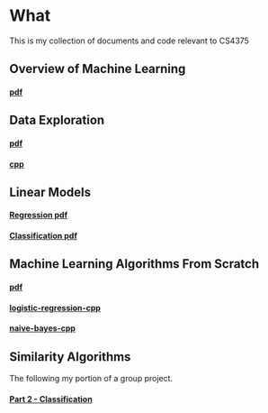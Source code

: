 # What
This is my collection of documents and code relevant to CS4375

## Overview of Machine Learning
#### [pdf](00-overview-of-machine-learning.pdf)  

## Data Exploration
#### [pdf](01-data-exploration/01-data-exploration.pdf)  
#### [cpp](01-data-exploration/01-data-exploration.cpp)  

## Linear Models
#### [Regression pdf](02-linear-models/regression.pdf)  
#### [Classification pdf](02-linear-models/classification.pdf)  

## Machine Learning Algorithms From Scratch
#### [pdf](03-ml-algorithms-from-scratch/03-ml-algorithms-from-scratch.pdf)  
#### [logistic-regression-cpp](03-ml-algorithms-from-scratch/logistic-regression.cpp)  
#### [naive-bayes-cpp](03-ml-algorithms-from-scratch/naive-bayes.cpp)  

## Similarity Algorithms
The following my portion of a group project.
#### [Part 2 - Classification](04-similarity/02-classification.pdf)
